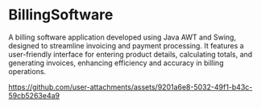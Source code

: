 # BillingSoftware
A billing software application developed using Java AWT and Swing, designed to streamline invoicing and payment processing. It features a user-friendly interface for entering product details, calculating totals, and generating invoices, enhancing efficiency and accuracy in billing operations.


https://github.com/user-attachments/assets/9201a6e8-5032-49f1-b43c-59cb5263e4a9

